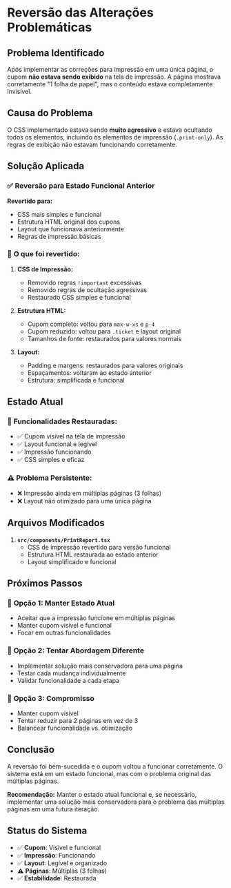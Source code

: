 # Reversão das Alterações Problemáticas

## Problema Identificado

Após implementar as correções para impressão em uma única página, o cupom **não estava sendo exibido** na tela de impressão. A página mostrava corretamente "1 folha de papel", mas o conteúdo estava completamente invisível.

## Causa do Problema

O CSS implementado estava sendo **muito agressivo** e estava ocultando todos os elementos, incluindo os elementos de impressão (`.print-only`). As regras de exibição não estavam funcionando corretamente.

## Solução Aplicada

### ✅ **Reversão para Estado Funcional Anterior**

**Revertido para:**
- CSS mais simples e funcional
- Estrutura HTML original dos cupons
- Layout que funcionava anteriormente
- Regras de impressão básicas

### 🔄 **O que foi revertido:**

1. **CSS de Impressão:**
   - Removido regras `!important` excessivas
   - Removido regras de ocultação agressivas
   - Restaurado CSS simples e funcional

2. **Estrutura HTML:**
   - Cupom completo: voltou para `max-w-xs` e `p-4`
   - Cupom reduzido: voltou para `.ticket` e layout original
   - Tamanhos de fonte: restaurados para valores normais

3. **Layout:**
   - Padding e margens: restaurados para valores originais
   - Espaçamentos: voltaram ao estado anterior
   - Estrutura: simplificada e funcional

## Estado Atual

### 🎯 **Funcionalidades Restauradas:**
- ✅ Cupom visível na tela de impressão
- ✅ Layout funcional e legível
- ✅ Impressão funcionando
- ✅ CSS simples e eficaz

### ⚠️ **Problema Persistente:**
- ❌ Impressão ainda em múltiplas páginas (3 folhas)
- ❌ Layout não otimizado para uma única página

## Arquivos Modificados

1. **`src/components/PrintReport.tsx`**
   - CSS de impressão revertido para versão funcional
   - Estrutura HTML restaurada ao estado anterior
   - Layout simplificado e funcional

## Próximos Passos

### 🚀 **Opção 1: Manter Estado Atual**
- Aceitar que a impressão funcione em múltiplas páginas
- Manter cupom visível e funcional
- Focar em outras funcionalidades

### 🚀 **Opção 2: Tentar Abordagem Diferente**
- Implementar solução mais conservadora para uma página
- Testar cada mudança individualmente
- Validar funcionalidade a cada etapa

### 🚀 **Opção 3: Compromisso**
- Manter cupom visível
- Tentar reduzir para 2 páginas em vez de 3
- Balancear funcionalidade vs. otimização

## Conclusão

A reversão foi bem-sucedida e o cupom voltou a funcionar corretamente. O sistema está em um estado funcional, mas com o problema original das múltiplas páginas.

**Recomendação:** Manter o estado atual funcional e, se necessário, implementar uma solução mais conservadora para o problema das múltiplas páginas em uma futura iteração.

## Status do Sistema

- ✅ **Cupom**: Visível e funcional
- ✅ **Impressão**: Funcionando
- ✅ **Layout**: Legível e organizado
- ⚠️ **Páginas**: Múltiplas (3 folhas)
- ✅ **Estabilidade**: Restaurada
